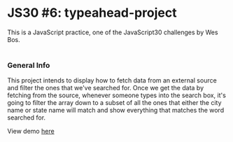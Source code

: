 # JS30 #6: typeahead-project
This is a JavaScript practice, one of the JavaScript30 challenges by Wes Bos.<br><br>
### General Info
This project intends to display how to fetch data from an external source and filter the ones that we've searched for. Once we get the data by fetching from the source,
whenever someone types into the search box, it's going to filter the array down to a subset of all the ones that either the city name or state name will match and show everything that matches the word searched for.

View demo [here](https://ozrn.github.io/typeahead-project/)






